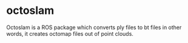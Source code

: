 # octoslam
Octoslam is a ROS package which converts ply files to bt files in other words, it creates octomap files out of point clouds.
